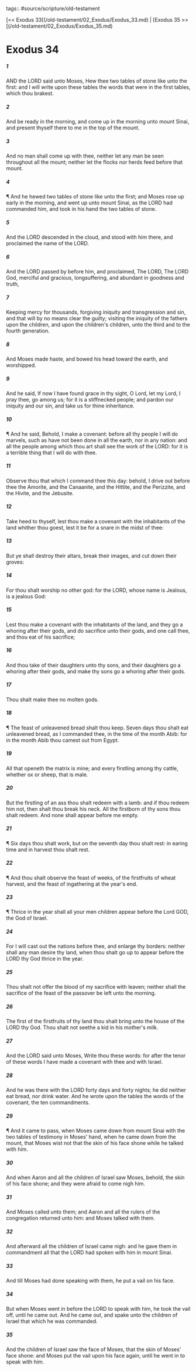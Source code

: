 tags:: #source/scripture/old-testament

[<< Exodus 33[(/old-testament/02_Exodus/Exodus_33.md) | [Exodus 35 >>[(/old-testament/02_Exodus/Exodus_35.md)

# Exodus 34

##### 1

AND the LORD said unto Moses, Hew thee two tables of stone like unto the first: and I will write upon these tables the words that were in the first tables, which thou brakest.

##### 2

And be ready in the morning, and come up in the morning unto mount Sinai, and present thyself there to me in the top of the mount.

##### 3

And no man shall come up with thee, neither let any man be seen throughout all the mount; neither let the flocks nor herds feed before that mount.

##### 4

¶ And he hewed two tables of stone like unto the first; and Moses rose up early in the morning, and went up unto mount Sinai, as the LORD had commanded him, and took in his hand the two tables of stone.

##### 5

And the LORD descended in the cloud, and stood with him there, and proclaimed the name of the LORD.

##### 6

And the LORD passed by before him, and proclaimed, The LORD, The LORD God, merciful and gracious, longsuffering, and abundant in goodness and truth,

##### 7

Keeping mercy for thousands, forgiving iniquity and transgression and sin, and that will by no means clear the guilty; visiting the iniquity of the fathers upon the children, and upon the children's children, unto the third and to the fourth generation.

##### 8

And Moses made haste, and bowed his head toward the earth, and worshipped.

##### 9

And he said, If now I have found grace in thy sight, O Lord, let my Lord, I pray thee, go among us; for it is a stiffnecked people; and pardon our iniquity and our sin, and take us for thine inheritance.

##### 10

¶ And he said, Behold, I make a covenant: before all thy people I will do marvels, such as have not been done in all the earth, nor in any nation: and all the people among which thou art shall see the work of the LORD: for it is a terrible thing that I will do with thee.

##### 11

Observe thou that which I command thee this day: behold, I drive out before thee the Amorite, and the Canaanite, and the Hittite, and the Perizzite, and the Hivite, and the Jebusite.

##### 12

Take heed to thyself, lest thou make a covenant with the inhabitants of the land whither thou goest, lest it be for a snare in the midst of thee:

##### 13

But ye shall destroy their altars, break their images, and cut down their groves:

##### 14

For thou shalt worship no other god: for the LORD, whose name is Jealous, is a jealous God:

##### 15

Lest thou make a covenant with the inhabitants of the land, and they go a whoring after their gods, and do sacrifice unto their gods, and one call thee, and thou eat of his sacrifice;

##### 16

And thou take of their daughters unto thy sons, and their daughters go a whoring after their gods, and make thy sons go a whoring after their gods.

##### 17

Thou shalt make thee no molten gods.

##### 18

¶ The feast of unleavened bread shalt thou keep. Seven days thou shalt eat unleavened bread, as I commanded thee, in the time of the month Abib: for in the month Abib thou camest out from Egypt.

##### 19

All that openeth the matrix is mine; and every firstling among thy cattle, whether ox or sheep, that is male.

##### 20

But the firstling of an ass thou shalt redeem with a lamb: and if thou redeem him not, then shalt thou break his neck. All the firstborn of thy sons thou shalt redeem. And none shall appear before me empty.

##### 21

¶ Six days thou shalt work, but on the seventh day thou shalt rest: in earing time and in harvest thou shalt rest.

##### 22

¶ And thou shalt observe the feast of weeks, of the firstfruits of wheat harvest, and the feast of ingathering at the year's end.

##### 23

¶ Thrice in the year shall all your men children appear before the Lord GOD, the God of Israel.

##### 24

For I will cast out the nations before thee, and enlarge thy borders: neither shall any man desire thy land, when thou shalt go up to appear before the LORD thy God thrice in the year.

##### 25

Thou shalt not offer the blood of my sacrifice with leaven; neither shall the sacrifice of the feast of the passover be left unto the morning.

##### 26

The first of the firstfruits of thy land thou shalt bring unto the house of the LORD thy God. Thou shalt not seethe a kid in his mother's milk.

##### 27

And the LORD said unto Moses, Write thou these words: for after the tenor of these words I have made a covenant with thee and with Israel.

##### 28

And he was there with the LORD forty days and forty nights; he did neither eat bread, nor drink water. And he wrote upon the tables the words of the covenant, the ten commandments.

##### 29

¶ And it came to pass, when Moses came down from mount Sinai with the two tables of testimony in Moses' hand, when he came down from the mount, that Moses wist not that the skin of his face shone while he talked with him.

##### 30

And when Aaron and all the children of Israel saw Moses, behold, the skin of his face shone; and they were afraid to come nigh him.

##### 31

And Moses called unto them; and Aaron and all the rulers of the congregation returned unto him: and Moses talked with them.

##### 32

And afterward all the children of Israel came nigh: and he gave them in commandment all that the LORD had spoken with him in mount Sinai.

##### 33

And till Moses had done speaking with them, he put a vail on his face.

##### 34

But when Moses went in before the LORD to speak with him, he took the vail off, until he came out. And he came out, and spake unto the children of Israel that which he was commanded.

##### 35

And the children of Israel saw the face of Moses, that the skin of Moses' face shone: and Moses put the vail upon his face again, until he went in to speak with him.
